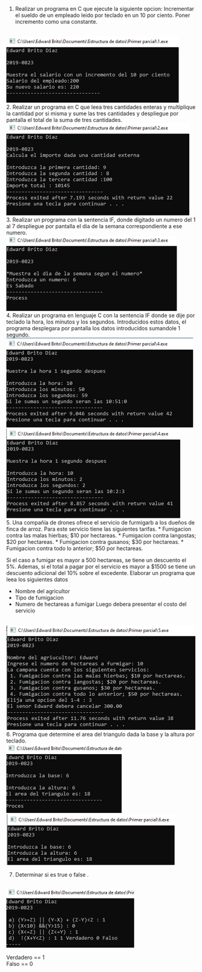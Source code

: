 1.  Realizar un programa en C que ejecute la siguiente opcion: Incrementar el sueldo de un empleado leido por teclado en un 10 por ciento. Poner incremento como una constante.
 <br>
<img src="./img/1.PNG" with="50%" heigh="50%">
<br>
2.  Realizar un programa en C que leea tres cantidades enteras y multiplique la cantidad por si misma y sume las tres cantidades y despliegue por pantalla el total de la suma de tres cantidades.
 <br>
<img src="./img/2.PNG" with="50%" heigh="50%">
<br>
3.	Realizar un programa con la sentencia IF, donde digitado un numero del 1 al 7 despliegue por pantalla  el dia de la semana correspondiente a ese numero.
 <br>
<img src="./img/3.PNG" with="50%" heigh="50%">
<br>
4.	Realizar un programa en lenguaje C con la sentencia IF donde se dije por teclado la hora, los minutos y los segundos. Introducidos estos datos, el programa desplegara por pantalla los datos introducidos sumandole 1 segundo.
 <br>
<img src="./img/4.PNG" with="50%" heigh="50%">
<img src="./img/4.1.PNG" with="50%" heigh="50%">
<br>
5.	Una compañía de drones ofrece el servicio de furmigarb a los dueños de finca de arroz. Para este servicio tiene las siguientes tarifas.
* Fumigacion contra las malas hierbas; $10 por hectareas.
* Fumigacion contra langostas; $20 por hectareas.
* Fumigacion contra gusanos; $30 por hectareas.
* Fumigacion contra todo lo anterior; $50 por hectareas.         
   
 Si el caso a fumigar es mayor a 500 hectareas, se tiene un descuento  el 5%. Ademas, si el total a pagar por el servicio es mayor a $1500 se tiene un descuento adicional del 10% sobre el excedente. Elaborar un programa que leea los siguientes datos
* Nombre del agricultor
* Tipo de fumigacion
* Numero de hectareas a fumigar
Luego debera presentar el costo del servicio
 <br>
<img src="./img/5.PNG" with="50%" heigh="50%">
<br>
6.	Programa que determine el area del triangulo dada la base y la altura por teclado.

 <br>
<img src="./img/6.PNG" with="50%" heigh="50%">
<img src="./img/6.1.PNG" with="50%" heigh="50%">
<br>

7.  Determinar si es true o false .
<br>
<img src="./img/7.PNG" with="50%" heigh="50%">
<br>

Verdadero == 1  
Falso == 0

